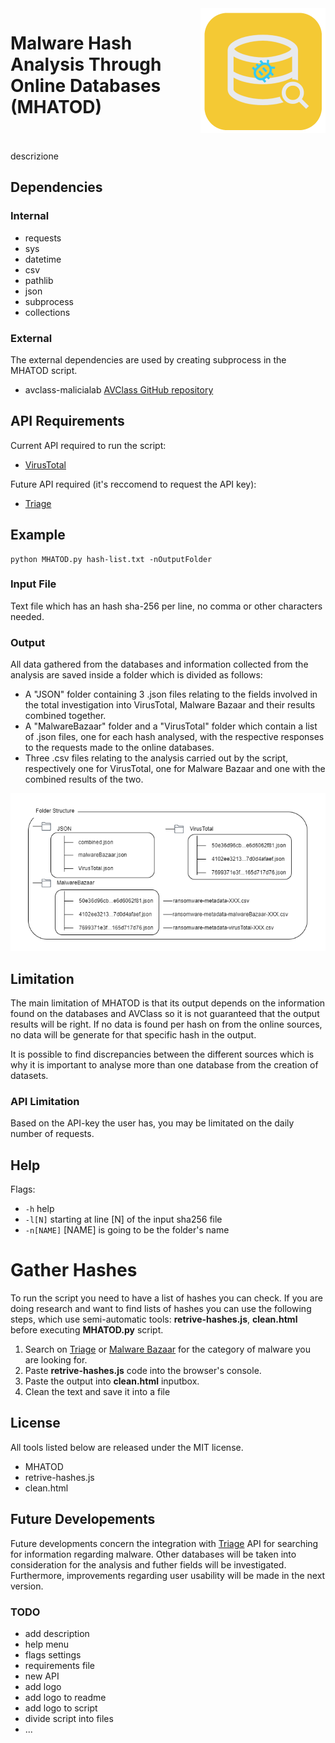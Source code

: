 <img align="right" src="https://github.com/itsraval/MHATOD/blob/main/images/images/MHATOD.png" width="200" height="200">

# Malware Hash Analysis Through Online Databases (MHATOD)
<br><br>
descrizione


## Dependencies
### Internal
- requests
- sys
- datetime
- csv
- pathlib
- json
- subprocess
- collections

### External
The external dependencies are used by creating subprocess in the MHATOD script.
- avclass-malicialab [AVClass GitHub repository](https://github.com/malicialab/avclass/tree/master)

## API Requirements
Current API required to run the script:
- [VirusTotal](https://www.virustotal.com/gui/search/)

Future API required (it's reccomend to request the API key):
- [Triage](https://tria.ge/s)

## Example
```
python MHATOD.py hash-list.txt -nOutputFolder
```

### Input File
Text file which has an hash sha-256 per line, no comma or other characters needed.

### Output
All data gathered from the databases and information collected from the analysis
are saved inside a folder which is divided as follows:
- A "JSON" folder containing 3 .json files relating to the fields involved in
the total investigation into VirusTotal, Malware Bazaar and their results
combined together.
- A "MalwareBazaar" folder and a "VirusTotal" folder which contain a list of
.json files, one for each hash analysed, with the respective responses to the
requests made to the online databases.
- Three .csv files relating to the analysis carried out by the script, respectively
one for VirusTotal, one for Malware Bazaar and one with the combined
results of the two.

<p align="center"><img alt="Output folders" src="https://github.com/itsraval/MHATOD/blob/main/images/folder-struct.png"></p>

## Limitation
The main limitation of MHATOD is that its output depends on the information found on the databases and AVClass so it is not guaranteed that the output results will be right. If no data is found per hash on from the online sources, no data will be generate for that specific hash in the output.

It is possible to find discrepancies between the different sources which is why it is important to analyse more than one database from the creation of datasets.

### API Limitation
Based on the API-key the user has, you may be limitated on the daily number of requests.

## Help
Flags:
- ```-h```          help
- ```-l[N]```    starting at line \[N\] of the input sha256 file
- ```-n[NAME]```  \[NAME\] is going to be the folder's name

# Gather Hashes
To run the script you need to have a list of hashes you can check. If you are doing research and want to find lists of hashes you can use the following steps, which use semi-automatic tools: **retrive-hashes.js**, **clean.html** before executing **MHATOD.py** script.

1. Search on [Triage](https://tria.ge/s) or [Malware Bazaar](https://bazaar.abuse.ch/) for the category of malware you are looking for.
2. Paste **retrive-hashes.js** code into the browser's console.
3. Paste the output into **clean.html** inputbox.
4. Clean the text and save it into a file

## License
All tools listed below are released under the MIT license.
- MHATOD
- retrive-hashes.js
- clean.html

## Future Developements
Future developments concern the integration with [Triage](https://tria.ge/s) API for searching for information regarding malware. Other databases will be taken into consideration for the analysis and futher fields will be investigated. Furthermore, improvements regarding user usability will be made in the next version.

### TODO
- add description
- help menu
- flags settings
- requirements file
- new API
- add logo
- add logo to readme
- add logo to script
- divide script into files
- ...
